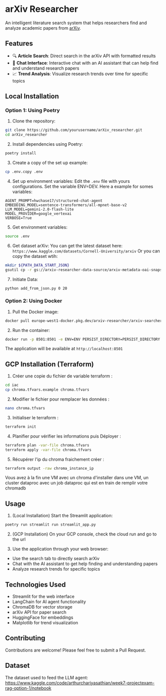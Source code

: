 # arXiv Researcher

An intelligent literature search system that helps researchers find and analyze academic papers from [arXiv](https://arxiv.org/).

## Features

- 🔍 **Article Search**: Direct search in the arXiv API with formatted results
- 💬 **Chat Interface**: Interactive chat with an AI assistant that can help find and understand research papers
- 📈 **Trend Analysis**: Visualize research trends over time for specific topics

## Local Installation 


### Option 1: Using Poetry

1. Clone the repository:
```bash
git clone https://github.com/yourusername/arXiv_researcher.git
cd arXiv_researcher
```

2. Install dependencies using Poetry:
```bash
poetry install
```

3. Create a copy of the set up example:
```bash
cp .env.copy .env
```

4. Set up environment variables:
Edit the `.env` file with yours configurations. Set the variable ENV=DEV. Here a example for somes variables:
```
AGENT_PROMPT=hwchase17/structured-chat-agent
EMBEDDING_MODEL=sentence-transformers/all-mpnet-base-v2
LLM_MODEL=gemini-2.0-flash-lite
MODEL_PROVIDER=google_vertexai
VERBOSE=True
```

5. Get environment variables:
```bash
source .env
```

6. Get dataset arXiv:
You can get the latest dataset here: `https://www.kaggle.com/datasets/Cornell-University/arxiv`
Or you can copy the dataset wtih:
```bash
mkdir ${PATH_DATA_START_JSON}
gsutil cp -r gs://arxiv-researcher-data-source/arxiv-metadata-oai-snapshot.json ${PATH_DATA_START_JSON}
```

7. Initiate Data:
```bash
python add_from_json.py 0 20
```

### Option 2: Using Docker

1. Pull the Docker image:
```bash
docker pull europe-west1-docker.pkg.dev/arxiv-researcher/arxiv-searcher/arxiv-app:latest 
```

2. Run the container:
```bash
docker run -p 8501:8501 -e ENV=ENV PERSIST_DIRECTORY=PERSIST_DIRECTORY
```
The application will be available at `http://localhost:8501`

## GCP Installation (Terraform)
1. Créer une copie du fichier de variable terraform :
```bash
cd iac
cp chroma.tfvars.example chroma.tfvars
```

2. Modifier le fichier pour remplacer les données :
```bash
nano chroma.tfvars
```

3. Initialiser le terraform :
```bash
terraform init
```

4. Planifier pour vérifier les informations puis Déployer :
```bash
terraform plan -var-file chroma.tfvars
terraform apply -var-file chroma.tfvars
```

5. Récupérer l'ip du chroma fraichement créer :
```bash
terraform output -raw chroma_instance_ip
```

Vous avez à la fin une VM avec un chroma d'installer dans une VM, un cluster dataproc avec un job dataproc qui est en train de remplir votre chromadb

## Usage

1. (Local Installation) Start the Streamlit application:
```bash
poetry run streamlit run streamlit_app.py
```
2. (GCP Installation) On your GCP console, check the cloud run and go to the url

3. Use the application through your web browser:
- Use the search tab to directly search arXiv
- Chat with the AI assistant to get help finding and understanding papers
- Analyze research trends for specific topics

## Technologies Used

- Streamlit for the web interface
- LangChain for AI agent functionality
- ChromaDB for vector storage
- arXiv API for paper search
- HuggingFace for embeddings
- Matplotlib for trend visualization

## Contributing

Contributions are welcome! Please feel free to submit a Pull Request.


## Dataset
The dataset used to feed the LLM agent: https://www.kaggle.com/code/arthurchariyasathian/week7-projectexam-rag-option-1/notebook



